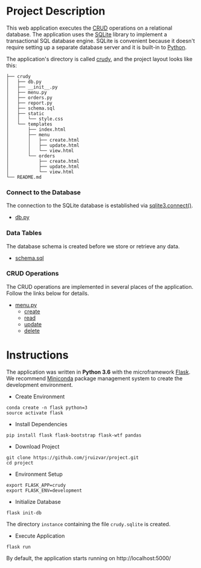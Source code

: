 # Project Description
This web application executes the [CRUD](https://en.wikipedia.org/wiki/Create,_read,_update_and_delete) operations on a relational database. The application uses the [SQLite](https://sqlite.org/about.html) library to implement a transactional SQL database engine. SQLite is convenient because it doesn't require setting up a separate database server and it is built-in to [Python](https://www.python.org/).

The application's directory is called [crudy](crudy), and the project layout looks like this:
```
├── crudy
│   ├── db.py
│   ├── __init__.py
│   ├── menu.py
│   ├── orders.py
│   ├── report.py
│   ├── schema.sql
│   ├── static
│   │   └── style.css
│   └── templates
│       ├── index.html
│       ├── menu
│       │   ├── create.html
│       │   ├── update.html
│       │   └── view.html
│       └── orders
│           ├── create.html
│           ├── update.html
│           └── view.html
└── README.md
```

### Connect to the Database
The connection to the SQLite database is established via [sqlite3.connect()](https://docs.python.org/3/library/sqlite3.html#sqlite3.connect). 

- [db.py](crudy/db.py#L10-L13)

### Data Tables
The database schema is created before we store or retrieve any data.

- [schema.sql](crudy/schema.sql)

### CRUD Operations
The CRUD operations are implemented in several places of the application. Follow the links below for details.

- [menu.py](crudy/menu.py)
  - [create](https://github.com/jruizvar/project/blob/master/crudy/menu.py#L32)
  - [read](https://github.com/jruizvar/project/blob/master/crudy/menu.py#L21)
  - [update](https://github.com/jruizvar/project/blob/master/crudy/menu.py#L49)
  - [delete](https://github.com/jruizvar/project/blob/master/crudy/menu.py#L61)

# Instructions
The application was written in **Python 3.6** with the microframework [Flask](http://flask.pocoo.org). We recommend [Miniconda](https://conda.io/miniconda.html) package management system to create the development environment.

- Create Environment
```
conda create -n flask python=3
source activate flask
```

- Install Dependencies

```
pip install flask flask-bootstrap flask-wtf pandas
``` 

- Download Project
```
git clone https://github.com/jruizvar/project.git
cd project
```

- Environment Setup
```
export FLASK_APP=crudy
export FLASK_ENV=development
```

- Initialize Database
```
flask init-db
```
The directory `instance` containing the file `crudy.sqlite` is created.

- Execute Application
```
flask run
```

By default, the application starts running on http://localhost:5000/
